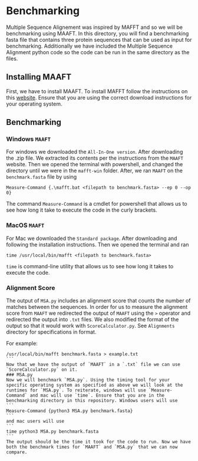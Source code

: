 # Benchmarking
Multiple Sequence Alignement was inspired by MAFFT and so we will be benchmarking using MAAFT. In this directory, you will find a benchmarking fasta file that contains three protein sequences that can be used as input for benchmarking. Additionally we have included the Multiple Sequence Alignment python code so the code can be run in the same directory as the files.

## Installing MAAFT
First, we have to install MAAFT. To install MAFFT follow the instructions on this [website](https://mafft.cbrc.jp/alignment/software/). Ensure that you are using the correct download instructions for your operating system.

## Benchmarking 


### Windows `MAAFT`
For windows we downloaded the `All-In-One version`. After downloading the .zip file. We extracted its contents per the instructions from the `MAAFT` website. Then we opened the terminal with powershell, and changed the directory until we were in the `mafft-win` folder. After, we ran `MAAFT` on the `benchmark.fasta` file by using 
```
Measure-Command {.\mafft.bat <filepath to benchmark.fasta> --ep 0 --op 0}
``` 
The command `Measure-Command` is a cmdlet for powershell that allows us to see how long it take to execute the code in the curly brackets.

### MacOS `MAAFT`
For Mac we downloaded the `Standard package`. After downloading and following the installation instructions. Then we opened the terminal and ran 
```
time /usr/local/bin/mafft <filepath to benchmark.fasta>
```
`time` is command-line utility that allows us to see how long it takes to execute the code. 

### Alignment Score
The output of `MSA.py` includes an alignment score that counts the number of matches between the sequences. In order for us to measure the alignment score from `MAAFT` we redirected the output of `MAAFT` using the `>` operator and redirected the output into `.txt` files. We also modified the format of the output so that it would work with `ScoreCalculator.py`. See `Alignments` directory for specifications in format.

 For example: 

````
/usr/local/bin/mafft benchmark.fasta > example.txt
```
Now that we have the output of `MAAFT` in a `.txt` file we can use `ScoreCalculator.py` on it.
### MSA.py
Now we will benchmark `MSA.py`. Using the timing tool for your specific operating system as specified as above we will look at the runtimes for `MSA.py`. To reiterate, windows will use `Measure-Command` and mac will use `time`. Ensure that you are in the benchmarking directory in this repository. Windows users will use 
```
Measure-Command {python3 MSA.py benchmark.fasta}
```
and mac users will use
```
time python3 MSA.py benchmark.fasta
```
The output should be the time it took for the code to run. Now we have both the benchmark times for `MAAFT` and `MSA.py` that we can now compare.
